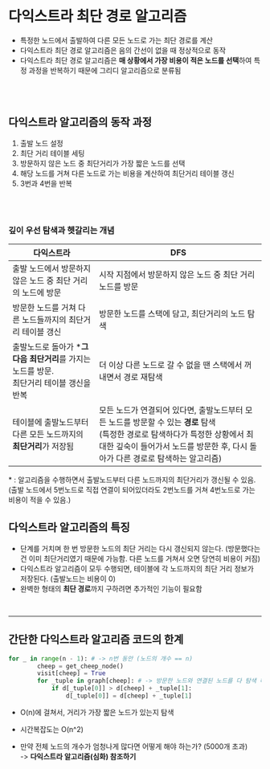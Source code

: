 # 다익스트라 최단 경로 알고리즘
- 특정한 노드에서 출발하여 다른 모든 노드로 가는 최단 경로를 계산
- 다익스트라 최단 경로 알고리즘은 음의 간선이 없을 때 정상적으로 동작
- 다익스트라 최단 경로 알고리즘은 **매 상황에서 가장 비용이 적은 노드를 선택**하여 특정 과정을 반복하기 때문에 그리디 알고리즘으로 분류됨

</br>
</br>


## 다익스트라 알고리즘의 동작 과정
1. 출발 노드 설정
2. 최단 거리 테이블 세팅
3. 방문하지 않은 노드 중 최단거리가 가장 짧은 노드를 선택
4. 해당 노드를 거쳐 다른 노드로 가는 비용을 계산하여 최단거리 테이블 갱신
5. 3번과 4번을 반복  

</br>
</br>

### 깊이 우선 탐색과 헷갈리는 개념
|다익스트라|DFS|
|-|-|
|출발 노드에서 방문하지 않은 노드 중 최단 거리의 노드에 방문|시작 지점에서 방문하지 않은 노드 중 최단 거리 노드를 방문|  
|방문한 노드를 거쳐 다른 노드들까지의 최단거리 테이블 갱신 |방문한 노드를 스택에 담고, 최단거리의 노드 탐색|  
|출발노드로 돌아가 ***그 다음 최단거리**를 가지는 노드를 방문.<br/> 최단거리 테이블 갱신을 반복| 더 이상 다른 노드로 갈 수 없을 땐 스택에서 꺼내면서 경로 재탐색|
|테이블에 출발노드부터 다른 모든 노드까지의 **최단거리**가 저장됨|모든 노드가 연결되어 있다면, 출발노드부터 모든 노드를 방문할 수 있는 **경로** 탐색</br>(특정한 경로로 탐색하다가 특정한 상황에서 최대한 깊숙이 들어가서 노드를 방문한 후, 다시 돌아가 다른 경로로 탐색하는 알고리즘)|

\* : 알고리즘을 수행하면서 출발노드부터 다른 노드까지의 최단거리가 갱신될 수 있음.  
(출발 노드에서 5번노드로 직접 연결이 되어있더라도 2번노드를 거쳐 4번노드로 가는 비용이 적을 수 있음.)

## 다익스트라 알고리즘의 특징
- 단계를 거치며 한 번 방문한 노드의 최단 거리는 다시 갱신되지 않는다. (방문했다는 건 이미 최단거리였기 때문에 가능함. 다른 노드를 거쳐서 오면 당연히 비용이 커짐)
- 다익스트라 알고리즘이 모두 수행되면, 테이블에 각 노드까지의 최단 거리 정보가 저장된다. (출발노드는 비용이 0)
- 완벽한 형태의 **최단 경로**까지 구하려면 추가적인 기능이 필요함

<br/>  

---
## 간단한 다익스트라 알고리즘 코드의 한계
```python
for _ in range(n - 1): # -> n번 동안 (노드의 개수 == n)
        cheep = get_cheep_node()
        visit[cheep] = True
        for _tuple in graph[cheep]: # -> 방문한 노드와 연결된 노드를 다 탐색 해야함 (cheep 노드가 다른 모든 노드와 연결되어있다면 최대 n번 탐색)
            if d[_tuple[0]] > d[cheep] + _tuple[1]:
                d[_tuple[0]] = d[cheep] + _tuple[1]
```
- O(n)에 걸쳐서, 거리가 가장 짧은 노드가 있는지 탐색
- 시간복잡도는 O(n^2)


- 만약 전체 노드의 개수가 엄청나게 많다면 어떻게 해야 하는가? (5000개 초과)  
    -> **다익스트라 알고리즘(심화) 참조하기**